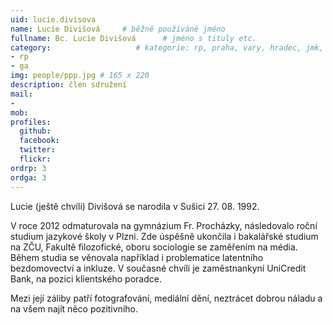 ```yaml
---
uid: lucie.divisova
name: Lucie Divišová     # běžně používáné jméno
fullname: Bc. Lucie Divišová      # jméno s tituly etc.
category:                   # kategorie: rp, praha, vary, hradec, jmk, senat
- rp
- ga
img: people/ppp.jpg # 165 x 220
description: člen sdružení
mail:
- 
mob: 
profiles:
  github:
  facebook:
  twitter:
  flickr:
ordrp: 3
ordga: 3
---
```


Lucie (ještě chvíli) Divišová se narodila v Sušici 27. 08. 1992. 

V roce 2012 odmaturovala na gymnázium Fr. Procházky, následovalo roční studium jazykové školy v Plzni. Zde úspěšně ukončila i bakalářské studium na ZČU, Fakultě filozofické, oboru sociologie se zaměřením na média. Během studia se věnovala například i problematice latentního bezdomovectví a inkluze. V současné chvíli je zaměstnankyní UniCredit Bank, na pozici klientského poradce. 

Mezi její záliby patří fotografování, mediální dění, neztrácet dobrou náladu a na všem najít něco pozitivního.
